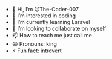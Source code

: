- 👋 Hi, I’m @The-Coder-007
- 👀 I’m interested in coding 
- 🌱 I’m currently learning Laravel
- 💞️ I’m looking to collaborate on myself
- 📫 How to reach me just call me 
- 😄 Pronouns: king
- ⚡ Fun fact: introvert

<!---
The-Coder-007/The-Coder-007 is a ✨ special ✨ repository because its `README.md` (this file) appears on your GitHub profile.
You can click the Preview link to take a look at your changes.
--->
